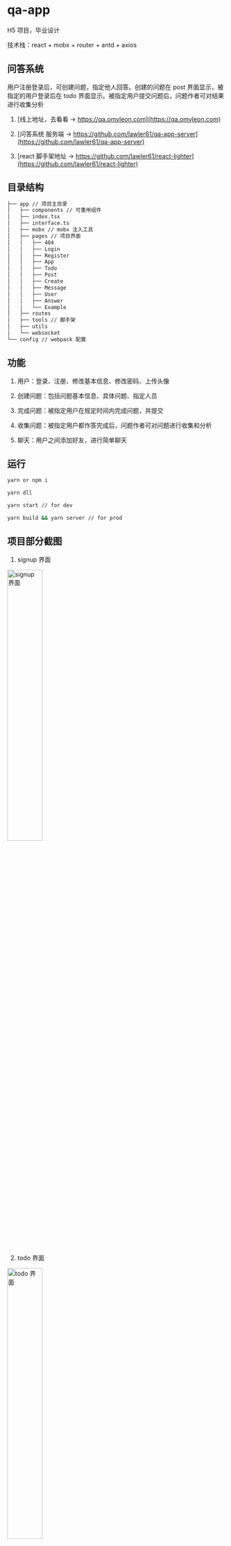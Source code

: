 # qa-app

H5 项目，毕业设计

技术栈：react + mobx + router + antd + axios

## 问答系统

用户注册登录后，可创建问题，指定他人回答。创建的问题在 post 界面显示，被指定的用户登录后在 todo 界面显示。被指定用户提交问题后，问题作者可对结果进行收集分析

1. [线上地址，去看看 -> https://qa.omyleon.com](https://qa.omyleon.com)

2. [问答系统 服务端 -> https://github.com/lawler61/qa-app-server](https://github.com/lawler61/qa-app-server)

3. [react 脚手架地址 -> https://github.com/lawler61/react-lighter](https://github.com/lawler61/react-lighter)

## 目录结构

```markdown
├── app // 项目主目录
│   ├── components // 可重用组件
│   ├── index.tsx
│   ├── interface.ts
│   ├── mobx // mobx 注入工具
│   ├── pages // 项目界面
│   │   ├── 404
│   │   ├── Login
│   │   ├── Register
│   │   ├── App
│   │   ├── Todo
│   │   ├── Post
│   │   ├── Create
│   │   ├── Message
│   │   ├── User
│   │   ├── Answer
│   │   └── Example
│   ├── routes
│   ├── tools // 脚手架
│   ├── utils
│   └── websocket
└── config // webpack 配置
```

## 功能

1. 用户：登录、注册、修改基本信息、修改密码、上传头像

2. 创建问题：包括问题基本信息、具体问题、指定人员

3. 完成问题：被指定用户在规定时间内完成问题，并提交

4. 收集问题：被指定用户都作答完成后，问题作者可对问题进行收集和分析

5. 聊天：用户之间添加好友，进行简单聊天

## 运行

```bash
yarn or npm i

yarn dll

yarn start // for dev

yarn build && yarn server // for prod
```

## 项目部分截图

1. signup 界面

<img src="./images/2.signup.png" width="40%" alt="signup 界面" />

2. todo 界面

<img src="./images/3.todo.png" width="40%" alt="todo 界面" />

3. create 界面1

<img src="./images/5.create.png" width="40%" alt="create 界面1" />

4. create 界面2

<img src="./images/6.create2.png" width="40%" alt="create 界面2" />

5. answer 界面

<img src="./images/7.answer.png" width="40%" alt="answer 界面" />

6. chat 界面

<img src="./images/8.chat.png" width="40%" alt="chat 界面" />

7. user 界面

<img src="./images/9.user.png" width="40%" alt="user 界面" />

## 感谢

1. 项目所使用库的贡献者们

2. [kuitos 的 ts-plugin-mmlpx 插件](https://github.com/mmlpxjs/ts-plugin-mmlpx)

3. [luruozhou 的 mobx 项目最佳实践](https://github.com/luruozhou/mobx-example)

4. [zhaotoday 的 axios 封装](https://github.com/zhaotoday/rest)

5. [yapi 平台](https://github.com/YMFE/yapi)
